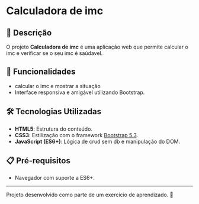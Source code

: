 # Calculadora de imc

## 📜 Descrição
O projeto **Calculadora de imc** é uma aplicação web que permite calcular o imc e verificar se o seu imc é saúdavel.

## 🚀 Funcionalidades
- calcular o imc e mostrar a situação
- Interface responsiva e amigável utilizando Bootstrap.

## 🛠️ Tecnologias Utilizadas
- **HTML5**: Estrutura do conteúdo.
- **CSS3**: Estilização com o framework [Bootstrap 5.3](https://getbootstrap.com/).
- **JavaScript (ES6+)**: Lógica de crud sem db e manipulação do DOM.

## 📋 Pré-requisitos
- Navegador com suporte a ES6+.
---

Projeto desenvolvido como parte de um exercício de aprendizado. 🚀
